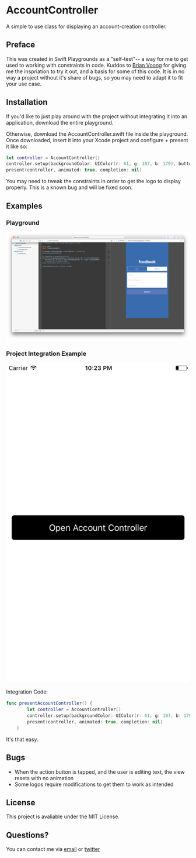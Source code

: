 # AccountController
A simple to use class for displaying an account-creation controller.

## Preface
This was created in Swift Playgrounds as a "self-test"-- a way for me to get used to working with constraints in code. Kuddos to [Brian Voong](https://twitter.com/buildthatapp) for giving me the inspriation to try it out, and a basis for some of this code. It is in no way a project without it's share of bugs, so you may need to adapt it to fit your use case.

## Installation
If you'd like to just play around with the project without integrating it into an application, download the entire playground.

Otherwise, download the AccountController.swift file inside the playground. Once downloaded, insert it into your Xcode project and configure + present it like so:
```swift
let controller = AccountController()
controller.setup(backgroundColor: UIColor(r: 61, g: 107, b: 179), buttonColor: UIColor(r: 94, g: 118, b: 188), buttonTextColor: nil, logo: UIImage(named: "facebook"))
present(controller, animated: true, completion: nil)
```
You may need to tweak the constraints in order to get the logo to display properly. This is a known bug and will be fixed soon.

## Examples
### Playground
![Example One](https://raw.githubusercontent.com/JordanOsterberg/AccountController/master/Example1.png)

### Project Integration Example
![Example Two](https://raw.githubusercontent.com/JordanOsterberg/AccountController/master/Example2.gif)

Integration Code:
```swift
func presentAccountController() {
        let controller = AccountController()
        controller.setup(backgroundColor: UIColor(r: 61, g: 107, b: 179), buttonColor: UIColor(r: 94, g: 118, b: 188), buttonTextColor: nil, logo: UIImage(named: "facebook"))
        present(controller, animated: true, completion: nil)
    }
```
It's that easy.

## Bugs
* When the action button is tapped, and the user is editing text, the view resets with no animation
* Some logos require modifications to get them to work as intended 

## License
This project is avaliable under the MIT License.

## Questions?
You can contact me via [email](mailto:jordan.osterberg@shadowsystems.tech) or [twitter](https://www.twitter.com/osterbergjordan)
